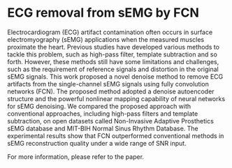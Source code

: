 # ECG removal from sEMG by FCN
Electrocardiogram (ECG) artifact contamination often occurs in surface electromyography (sEMG) applications when the measured muscles proximate the heart. Previous studies have developed various methods to tackle this problem, such as high-pass filter, template subtraction and so forth. However, these methods still have some limitations and challenges, such as the requirement of reference signals and distortion in the original sEMG signals. This work proposed a novel denoise method to remove ECG artifacts from the single-channel sEMG signals using fully convolution networks (FCN). The proposed method adopted a denoise autoencoder structure and the powerful nonlinear mapping capability of neural networks for sEMG denoising. We compared the proposed approach with conventional approaches, including high-pass filters and template subtraction, on open datasets called Non-Invasive Adaptive Prosthetics sEMG database and MIT-BIH Normal Sinus Rhythm Database. The experimental results show that FCN outperformed conventional methods in sEMG reconstruction quality under a wide range of SNR input.

For more information, please refer to the paper.

